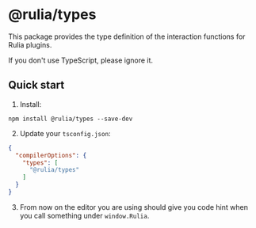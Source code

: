 # @rulia/types

This package provides the type definition of the interaction functions for Rulia plugins.

If you don't use TypeScript, please ignore it.

## Quick start

1. Install:

```
npm install @rulia/types --save-dev
```

2. Update your `tsconfig.json`:

```json
{
  "compilerOptions": {
    "types": [
      "@rulia/types"
    ]
  }
}
```

3. From now on the editor you are using should give you code hint when you call something under `window.Rulia`.
